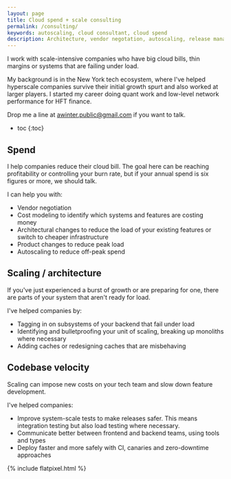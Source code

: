 ```yaml
---
layout: page
title: Cloud spend + scale consulting
permalink: /consulting/
keywords: autoscaling, cloud consultant, cloud spend
description: Architecture, vendor negotation, autoscaling, release management
---
```


I work with scale-intensive companies who have big cloud bills, thin margins or systems that are failing under load.

My background is in the New York tech ecosystem, where I've helped hyperscale companies survive their initial growth spurt and also worked at larger players.
I started my career doing quant work and low-level network performance for HFT finance.

Drop me a line at awinter.public@gmail.com if you want to talk.

* toc
{:toc}

## Spend

I help companies reduce their cloud bill.
The goal here can be reaching profitability or controlling your burn rate,
but if your annual spend is six figures or more, we should talk.

I can help you with:

* Vendor negotiation
* Cost modeling to identify which systems and features are costing money
* Architectural changes to reduce the load of your existing features or switch to cheaper infrastructure
* Product changes to reduce peak load
* Autoscaling to reduce off-peak spend

## Scaling / architecture

If you've just experienced a burst of growth or are preparing for one, there are parts of your system that aren't ready for load.

I've helped companies by:

* Tagging in on subsystems of your backend that fail under load
* Identifying and bulletproofing your unit of scaling, breaking up monoliths where necessary
* Adding caches or redesigning caches that are misbehaving

## Codebase velocity

Scaling can impose new costs on your tech team and slow down feature development.

I've helped companies:

* Improve system-scale tests to make releases safer. This means integration testing but also load testing where necessary.
* Communicate better between frontend and backend teams, using tools and types
* Deploy faster and more safely with CI, canaries and zero-downtime approaches

{% include flatpixel.html %}
